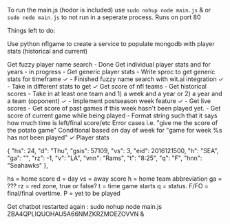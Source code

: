 To run the main.js (hodor is included) use `sudo nohup node main.js` & or 
`sude node main.js` to not run in a seperate process. Runs on port 80



Things left to do:

Use python nflgame to create a service to populate mongodb with player stats (historical and current)

Get fuzzy player name search - Done
Get individual player stats and for years - in progress
    - Get generic player stats
        - Write sproc to get generic stats for timeframe ✓
        - Finished fuzzy name search with wit.ai integration ✓
        - Take in different stats to get ✓
Get score of nfl teams
    - Get historical scores
        - Take in at least one team and 1) a week and a year or 2) a year and a team (opponent)  ✓
        - Implement postseason week feature ✓
    - Get live scores
        - Get score of past games if this week hasn't been played yet.
        - Get score of current game while being played
        - Format string such that it says how much time is left/final score/etc
Error cases i.e. "give me the score of the potato game"
Conditional based on day of week for "game for week %s has not been played"  ✓
Player stats

 {
         "hs": 24,
         "d": "Thu",
         "gsis": 57109,
         "vs": 3,
         "eid": 2016121500,
         "h": "SEA",
         "ga": "",
         "rz": -1,
         "v": "LA",
         "vnn": "Rams",
         "t": "8:25",
         "q": "F",
         "hnn": "Seahawks"
      },

hs = home score
d = day
vs = away score
h = home team abbreviation
ga = ???
rz = red zone, true or false?
t = time game starts
q = status. F/FO = final/final overtime. P = yet to be played

Get chatbot restarted again : sudo nohup node main.js ZBA4QPLIQUOHAU5A66NMZKRZMOEZOVVN &